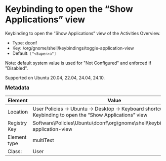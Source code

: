 # Keybinding to open the “Show Applications” view

Keybinding to open the “Show Applications” view of the Activities Overview.

- Type: dconf
- Key: /org/gnome/shell/keybindings/toggle-application-view
- Default: `["<Super>a"]`

Note: default system value is used for "Not Configured" and enforced if "Disabled".

Supported on Ubuntu 20.04, 22.04, 24.04, 24.10.



<span style="font-size: larger;">**Metadata**</span>

| Element      | Value            |
| ---          | ---              |
| Location     | User Policies -> Ubuntu -> Desktop -> Keyboard shortcuts -> Keybinding to open the “Show Applications” view    |
| Registry Key | Software\Policies\Ubuntu\dconf\org\gnome\shell\keybindings\toggle-application-view         |
| Element type | multiText |
| Class:       | User       |
